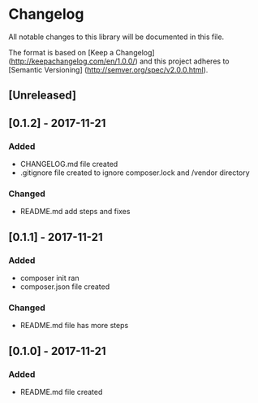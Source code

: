 # Changelog #

All notable changes to this library will be documented in this file.

The format is based on [Keep a Changelog] (http://keepachangelog.com/en/1.0.0/) and this project adheres to [Semantic Versioning] (http://semver.org/spec/v2.0.0.html).

## [Unreleased] ##

## [0.1.2] - 2017-11-21 ##
### Added ###
- CHANGELOG.md file created
- .gitignore file created to ignore composer.lock and /vendor directory

### Changed ###
- README.md add steps and fixes

## [0.1.1] - 2017-11-21 ##
### Added ###
- composer init ran
- composer.json file created

### Changed ###
- README.md file has more steps

## [0.1.0] - 2017-11-21 ##
### Added ###
- README.md file created